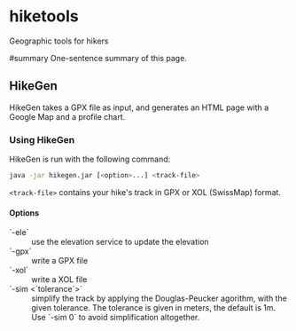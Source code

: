 # hiketools

Geographic tools for hikers

#summary One-sentence summary of this page.

## HikeGen

HikeGen takes a GPX file as input, and generates an HTML page with a Google Map and a profile chart.

### Using HikeGen

HikeGen is run with the following command:

```sh
java -jar hikegen.jar [<option>...] <track-file>
```

`<track-file>` contains your hike's track in GPX or XOL (SwissMap) format.

#### Options

<dl>
<dt>`-ele`</dt>
<dd>use the elevation service to update the elevation</dd>
<dt>`-gpx`</dt>
<dd>write a GPX file</dd>
<dt>`-xol`</dt>
<dd>write a XOL file</dd>
<dt>`-sim <`tolerance`>`</dt>
<dd>simplify the track by applying the Douglas-Peucker agorithm, with the given tolerance.
The tolerance is given in meters, the default is 1m. Use `-sim 0` to avoid simplification altogether.</dd>
</dl>
